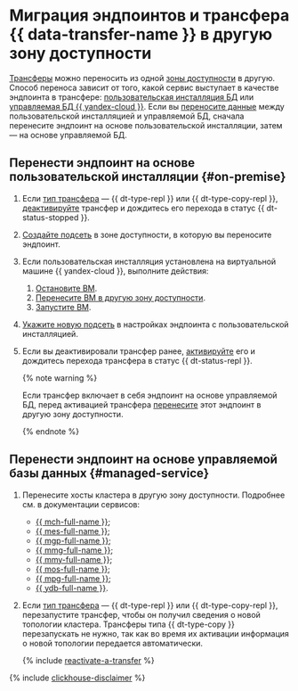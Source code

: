 # Миграция эндпоинтов и трансфера {{ data-transfer-name }} в другую зону доступности

[Трансферы](../../concepts/index.md#transfer) можно переносить из одной [зоны доступности](../../../overview/concepts/geo-scope.md) в другую. Способ переноса зависит от того, какой сервис выступает в качестве эндпоинта в трансфере: [пользовательская инсталляция БД](#on-premise) или [управляемая БД {{ yandex-cloud }}](#managed-service). Если вы [переносите данные](../../tutorials/index.md#migration) между пользовательской инсталляцией и управляемой БД, сначала перенесите эндпоинт на основе пользовательской инсталляции, затем — на основе управляемой БД.

## Перенести эндпоинт на основе пользовательской инсталляции {#on-premise}

1. Если [тип трансфера](../../concepts/transfer-lifecycle.md#transfer-types) — {{ dt-type-repl }} или {{ dt-type-copy-repl }}, [деактивируйте](../transfer.md#deactivate) трансфер и дождитесь его перехода в статус {{ dt-status-stopped }}.
1. [Создайте подсеть](../../../vpc/operations/subnet-create.md) в зоне доступности, в которую вы переносите эндпоинт.
1. Если пользовательская инсталляция установлена на виртуальной машине {{ yandex-cloud }}, выполните действия:

   
   1. [Остановите ВМ](../../../compute/operations/vm-control/vm-stop-and-start.md#stop).
   1. [Перенесите ВМ в другую зону доступности](../../../compute/operations/vm-control/vm-change-zone.md).
   1. [Запустите ВМ](../../../compute/operations/vm-control/vm-stop-and-start.md#start).


1. [Укажите новую подсеть](index.md#update) в настройках эндпоинта с пользовательской инсталляцией.
1. Если вы деактивировали трансфер ранее, [активируйте](../transfer.md#activate) его и дождитесь перехода трансфера в статус {{ dt-status-repl }}.

   {% note warning %}

   Если трансфер включает в себя эндпоинт на основе управляемой БД, перед активацией трансфера [перенесите](#managed-service) этот эндпоинт в другую зону доступности.

   {% endnote %}

## Перенести эндпоинт на основе управляемой базы данных {#managed-service}

1. Перенесите хосты кластера в другую зону доступности. Подробнее см. в документации сервисов:

   * [{{ mch-full-name }}](../../../managed-clickhouse/operations/host-migration.md);
   * [{{ mes-full-name }}](../../../managed-elasticsearch/operations/host-migration.md);
   * [{{ mgp-full-name }}](../../../managed-greenplum/operations/cluster-backups.md#restore);
   * [{{ mmg-full-name }}](../../../managed-mongodb/operations/host-migration.md);
   * [{{ mmy-full-name }}](../../../managed-mysql/operations/host-migration.md);
   * [{{ mos-full-name }}](../../../managed-opensearch/operations/host-migration.md);
   * [{{ mpg-full-name }}](../../../managed-postgresql/operations/host-migration.md);
   * [{{ ydb-full-name }}](../../../ydb/operations/migration-to-an-availability-zone.md).

1. Если [тип трансфера](../../concepts/transfer-lifecycle.md#transfer-types) — {{ dt-type-repl }} или {{ dt-type-copy-repl }}, перезапустите трансфер, чтобы он получил сведения о новой топологии кластера. Трансферы типа {{ dt-type-copy }} перезапускать не нужно, так как во время их активации информация о новой топологии передается автоматически.

   {% include [reactivate-a-transfer](../../../_includes/data-transfer/reactivate-a-transfer.md) %}

{% include [clickhouse-disclaimer](../../../_includes/clickhouse-disclaimer.md) %}
